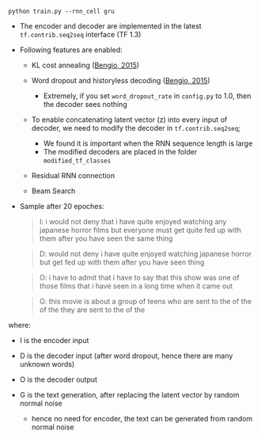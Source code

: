 ```
python train.py --rnn_cell gru
```
* The encoder and decoder are implemented in the latest ```tf.contrib.seq2seq``` interface (TF 1.3)

* Following features are enabled:

  * KL cost annealing ([Bengio, 2015](https://arxiv.org/abs/1511.06349))
  
  * Word dropout and historyless decoding ([Bengio, 2015](https://arxiv.org/abs/1511.06349))
    * Extremely, if you set ```word_dropout_rate``` in ```config.py``` to 1.0, then the decoder sees nothing

  * To enable concatenating latent vector (z) into every input of decoder, we need to modify the decoder in ```tf.contrib.seq2seq```;
    * We found it is important when the RNN sequence length is large
    * The modified decoders are placed in the folder ``` modified_tf_classes ```
  
  * Residual RNN connection
  
  * Beam Search

* Sample after 20 epoches:
  > I: i would not deny that i have quite enjoyed watching any japanese horror films but everyone must get quite fed up with them after you have seen the same thing

  > D: <unk> would not deny <unk> i have quite enjoyed watching <unk> japanese horror <unk> but <unk> <unk> get <unk> fed up with them after you have seen <unk> <unk> thing

  > O: i have to admit that i have to say that this show was one of those films that i have seen in a long time when it came out <end>

  > G: this movie is about a group of teens who are sent to the <unk> of the <unk> of the <unk> they are sent to the <unk> of the <unk> <end>

where:
* I is the encoder input

* D is the decoder input (after word dropout, hence there are many unknown words)

* O is the decoder output

* G is the text generation, after replacing the latent vector by random normal noise
    * hence no need for encoder, the text can be generated from random normal noise
